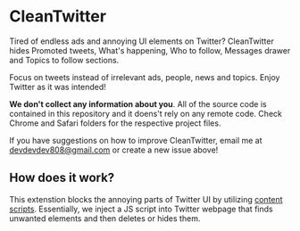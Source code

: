 # CleanTwitter

Tired of endless ads and annoying UI elements on Twitter? CleanTwitter hides Promoted tweets, What's happening, Who to follow, Messages drawer and Topics to follow sections.

Focus on tweets instead of irrelevant ads, people, news and topics. Enjoy Twitter as it was intended!

**We don't collect any information about you**. All of the source code is contained in this repository and it doens't rely on any remote code. Check Chrome and Safari folders for the respective project files. 

If you have suggestions on how to improve CleanTwitter, email me at [devdevdev808@gmail.com](mailto:devdevdev808@gmail.com?subject=[CleanTwitter]) or create a new issue above!

## How does it work?

This extenstion blocks the annoying parts of Twitter UI by utilizing [content scripts](https://developer.mozilla.org/en-US/docs/Mozilla/Add-ons/WebExtensions/Content_scripts). Essentially, we inject a JS script into Twitter webpage that finds unwanted elements and then deletes or hides them.

